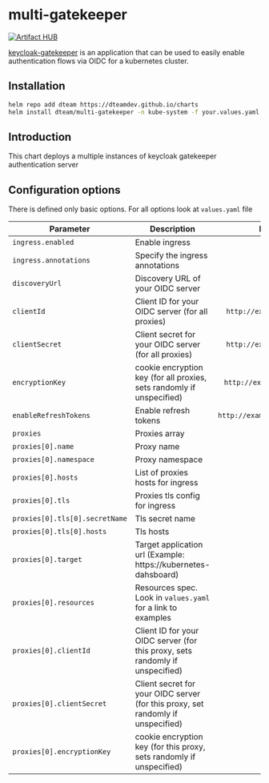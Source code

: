 # multi-gatekeeper
[![Artifact HUB](https://img.shields.io/endpoint?url=https://artifacthub.io/badge/repository/dteam-helm-charts)](https://artifacthub.io/packages/search?repo=dteam-helm-charts)

[keycloak-gatekeeper](https://hub.docker.com/r/keycloak/keycloak-gatekeeper) is an application that can be used to easily enable authentication flows via OIDC for a kubernetes cluster.

## Installation

```bash
helm repo add dteam https://dteamdev.github.io/charts
helm install dteam/multi-gatekeeper -n kube-system -f your.values.yaml
```

## Introduction

This chart deploys a multiple instances of keycloak gatekeeper authentication server

## Configuration options

There is defined only basic options. For all options look at `values.yaml` file

| Parameter                         | Description                                                                       | Default       |
| ----------------------------------| ----------------------------------------------------------------------------------| :-------------------------------: |
| `ingress.enabled`                 | Enable ingress                                                                    | `false`                           |
| `ingress.annotations`             | Specify the ingress annotations                                                   | `{}`                              |
| `discoveryUrl`                    | Discovery URL of your OIDC server                                                 | `""`                              |
| `clientId`                        | Client ID for your OIDC server (for all proxies)                                  | `http://example.com:6443`         |
| `clientSecret`                    | Client secret for your OIDC server (for all proxies)                              | `http://example.com/auth`         |
| `encryptionKey`                   | cookie encryption key (for all proxies, sets randomly if unspecified)             | `http://example.com/token`        |
| `enableRefreshTokens`             | Enable refresh tokens                                                             | `http://example.com/userinfo`     |
| `proxies`                         | Proxies array                                                                     | `[]"`                             |
| `proxies[0].name`                 | Proxy name                                                                        | `""`                              |
| `proxies[0].namespace`            | Proxy namespace                                                                   | `""`                              |
| `proxies[0].hosts`                | List of proxies hosts for ingress                                                 | `[]`                              |
| `proxies[0].tls`                  | Proxies tls config for ingress                                                    | `[]`                              |
| `proxies[0].tls[0].secretName`    | Tls secret name                                                                   | `""`                              |
| `proxies[0].tls[0].hosts`         | Tls hosts                                                                         | `""`                              |
| `proxies[0].target`               | Target application url (Example: https://kubernetes-dahsboard)                    | `""`                              |
| `proxies[0].resources`            | Resources spec. Look in `values.yaml` for a link to examples                      | `""`                              |
| `proxies[0].clientId`             | Client ID for your OIDC server (for this proxy, sets randomly if unspecified)     | `""`                              |
| `proxies[0].clientSecret`         | Client secret for your OIDC server (for this proxy, set randomly if unspecified)  | `""`                              |
| `proxies[0].encryptionKey`        | cookie encryption key (for this proxy, sets randomly if unspecified)              | `""`                              |